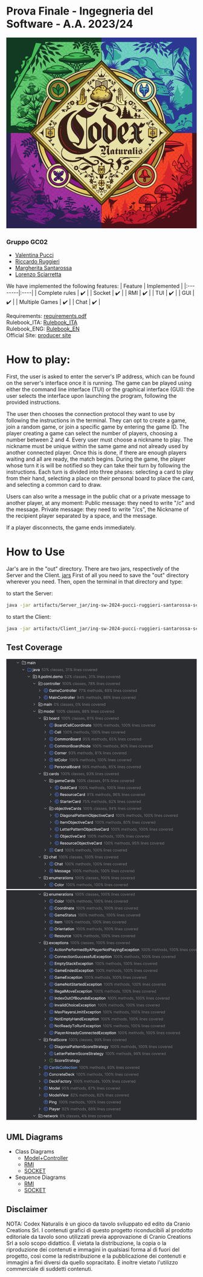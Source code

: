 # Prova Finale - Ingegneria del Software - A.A. 2023/24
![Logo](src/main/resources/Codex.png)

### Gruppo GC02
- [Valentina Pucci](https://github.com/ValentinaPucci)
- [Riccardo Ruggieri](https://github.com/RiccardoRuggieri)
- [Margherita Santarossa](https://github.com/margherita-santarossa)
- [Lorenzo Sciarretta](https://github.com/L-Neur0)

We have implemented the following features:
   | Feature | Implemented  |
|:--------|:----|
| Complete rules  | :heavy_check_mark:    |
| Socket  | :heavy_check_mark:    |
| RMI  | :heavy_check_mark:    |
| TUI | :heavy_check_mark:    |
| GUI  | :heavy_check_mark:    |
| Multiple Games   | :heavy_check_mark:    |
| Chat  | :heavy_check_mark:    |

Requirements: <a href="https://github.com/ValentinaPucci/ing-sw-2024-pucci-ruggieri-santarossa-sciarretta/blob/main/DOC/Requirements/requirements.pdf">requirements.pdf</a> <br>
Rulebook_ITA: <a href="https://github.com/ValentinaPucci/ing-sw-2024-pucci-ruggieri-santarossa-sciarretta/blob/main/DOC/Requirements/CODEX_Rulebook_IT.pdf">Rulebook_ITA</a> <br>
Rulebook_ENG: <a href="https://github.com/ValentinaPucci/ing-sw-2024-pucci-ruggieri-santarossa-sciarretta/blob/main/DOC/Requirements/CODEX_Rulebook_EN.pdf">Rulebook_EN</a> <br>
Official Site: <a href="https://www.craniocreations.it/prodotto/codex-naturalis">producer site</a>


# How to play:

First, the user is asked to enter the server's IP address, which can be found on the server's interface once it is running. The game can be played using either the command line interface (TUI) or the graphical interface (GUI): the user selects the interface upon launching the program, following the provided instructions.

The user then chooses the connection protocol they want to use by following the instructions in the terminal. They can opt to create a game, join a random game, or join a specific game by entering the game ID. The player creating a game can select the number of players, choosing a number between 2 and 4. Every user must choose a nickname to play. The nickname must be unique within the same game and not already used by another connected player. Once this is done, if there are enough players waiting and all are ready, the match begins. During the game, the player whose turn it is will be notified so they can take their turn by following the instructions. Each turn is divided into three phases: selecting a card to play from their hand, selecting a place on their personal board to place the card, and selecting a common card to draw.

Users can also write a message in the public chat or a private message to another player, at any moment:
Public message: they need to write "/c" and the message.
Private message: they need to write "/cs", the Nickname of the recipient player separated by a space, and the message.

If a player disconnects, the game ends immediately.

# How to Use 
Jar's are in the "out" directory. There are two jars, respectively of the Server and the Client.
[jars](Deliverables/CoverageReport/Jars)
First of all you need to save the "out" directory wherever you need. Then, open the terminal in that directory and type:

to start the Server:
```bash
java -jar artifacts/Server_jar/ing-sw-2024-pucci-ruggieri-santarossa-sciarretta.jar
```

to start the Client:
```bash
java -jar artifacts/Client_jar/ing-sw-2024-pucci-ruggieri-santarossa-sciarretta.jar
```

## Test Coverage
![Coverage Report](Deliverables/CoverageReport/CoverageReport1.png)
![Coverage Report](Deliverables/CoverageReport/CoverageReport2.png)

## UML Diagrams
- Class Diagrams
  - [Model+Controller](Deliverables/UML/UML_model+controller.pdf)
  - [RMI](Deliverables/UML/UML_RMI.pdf)
  - [SOCKET](Deliverables/UML/UML_socket.pdf)
- Sequence Diagrams
  - [RMI](Deliverables/sequenceDiagrams/UML_Protocol.pdf)
  - [SOCKET](Deliverables/sequenceDiagrams/Socket_Protocol.pdf)
 
  
## Disclaimer
NOTA: Codex Naturalis è un gioco da tavolo sviluppato ed edito da Cranio Creations Srl. I contenuti grafici di questo progetto riconducibili al prodotto editoriale da tavolo sono utilizzati previa approvazione di Cranio Creations Srl a solo scopo didattico. È vietata la distribuzione, la copia o la riproduzione dei contenuti e immagini in qualsiasi forma al di fuori del progetto, così come la redistribuzione e la pubblicazione dei contenuti e immagini a fini diversi da quello sopracitato. È inoltre vietato l'utilizzo commerciale di suddetti contenuti.
